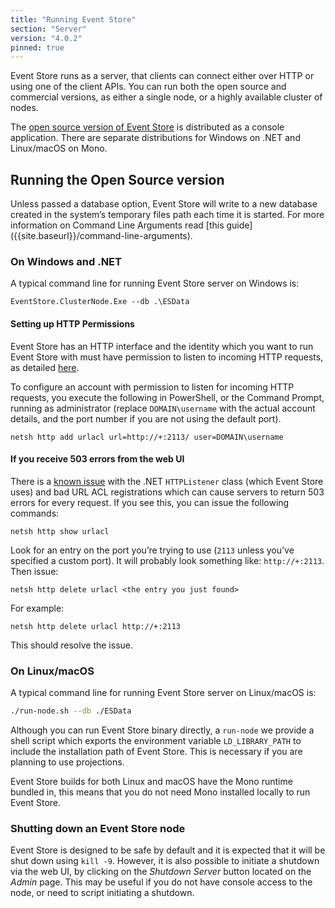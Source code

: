 ```yaml
---
title: "Running Event Store"
section: "Server"
version: "4.0.2"
pinned: true
---
```


Event Store runs as a server, that clients can connect either over HTTP or using one of the client APIs. You can run both the open source and commercial versions, as either a single node, or a highly available cluster of nodes.

The [open source version of Event Store](https://eventstore.org/downloads/) is distributed as a console application. There are separate distributions for Windows on .NET and Linux/macOS on Mono.

## Running the Open Source version

<span class="note--warning">
Unless passed a database option, Event Store will write to a new database created in the system’s temporary files path each time it is started. For more information on Command Line Arguments read [this guide]({{site.baseurl}}/command-line-arguments).
</span>

### On Windows and .NET

<!-- TODO: Duplication, turn other into partial and reuse -->

A typical command line for running Event Store server on Windows is:

```posh
EventStore.ClusterNode.Exe --db .\ESData
```

#### Setting up HTTP Permissions

Event Store has an HTTP interface and the identity which you want to run Event Store with must have permission to listen to incoming HTTP requests, as detailed [here](http://msdn.microsoft.com/en-us/library/ms733768.aspx).

To configure an account with permission to listen for incoming HTTP requests, you execute the following in PowerShell, or the Command Prompt, running as administrator (replace `DOMAIN\username` with the actual account details, and the port number if you are not using the default port).

```posh
netsh http add urlacl url=http://+:2113/ user=DOMAIN\username
```

<!-- TODO: Is this still true and can it be handled better? -->

#### If you receive 503 errors from the web UI

There is a [known issue](http://stackoverflow.com/questions/8142396/what-causes-a-httplistener-http-503-error) with the .NET `HTTPListener` class (which Event Store uses) and bad URL ACL registrations which can cause servers to return 503 errors for every request. If you see this, you can issue the following commands:

```posh
netsh http show urlacl
```

Look for an entry on the port you’re trying to use (`2113` unless you’ve specified a custom port). It will probably look something like: `http://+:2113`. Then issue:

```posh
netsh http delete urlacl <the entry you just found>
```

For example:

```posh
netsh http delete urlacl http://+:2113
```

This should resolve the issue.

### On Linux/macOS

A typical command line for running Event Store server on Linux/macOS is:

```bash
./run-node.sh --db ./ESData
```

Although you can run Event Store binary directly, a `run-node` we provide a shell script which exports the environment variable `LD_LIBRARY_PATH` to include the installation path of Event Store. This is necessary if you are planning to use projections.

Event Store builds for both Linux and macOS have the Mono runtime bundled in, this means that you do not need Mono installed locally to run Event Store.

### Shutting down an Event Store node

Event Store is designed to be safe by default and it is expected that it will be shut down using `kill -9`. However, it is also possible to initiate a shutdown via the web UI, by clicking on the _Shutdown Server_ button located on the _Admin_ page. This may be useful if you do not have console access to the node, or need to script initiating a shutdown.
